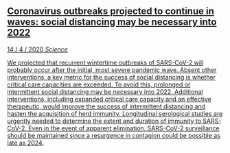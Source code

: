 <a class='link' href='https://archive.vn/xlTbS'>
<article>

## Coronavirus outbreaks projected to continue in waves: social distancing may be necessary into 2022

<time datetime=2020-04-14> 14 / 4 / 2020</time>
_Science_

We projected that recurrent wintertime outbreaks of SARS-CoV-2 will probably
occur after the initial, most severe pandemic wave. Absent other interventions,
a key metric for the success of social distancing is whether critical care
capacities are exceeded. To avoid this, prolonged or intermittent social
distancing may be necessary into 2022. Additional interventions, including
expanded critical care capacity and an effective therapeutic, would improve the
success of intermittent distancing and hasten the acquisition of herd immunity.
Longitudinal serological studies are urgently needed to determine the extent
and duration of immunity to SARS-CoV-2. Even in the event of apparent
elimination, SARS-CoV-2 surveillance should be maintained since a resurgence in
contagion could be possible as late as 2024.

</article>
</a>
